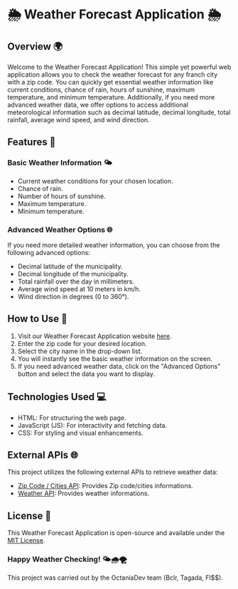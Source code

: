 # 🌦️ Weather Forecast Application 🌦️

## Overview 🌍
Welcome to the Weather Forecast Application! This simple yet powerful web application allows you to check the weather forecast for any franch city with a zip code. You can quickly get essential weather information like current conditions, chance of rain, hours of sunshine, maximum temperature, and minimum temperature. Additionally, if you need more advanced weather data, we offer options to access additional meteorological information such as decimal latitude, decimal longitude, total rainfall, average wind speed, and wind direction.

## Features 🌟
### Basic Weather Information 🌤️
- Current weather conditions for your chosen location.
- Chance of rain.
- Number of hours of sunshine.
- Maximum temperature.
- Minimum temperature.

### Advanced Weather Options 🌐
If you need more detailed weather information, you can choose from the following advanced options:
- Decimal latitude of the municipality.
- Decimal longitude of the municipality.
- Total rainfall over the day in millimeters.
- Average wind speed at 10 meters in km/h.
- Wind direction in degrees (0 to 360°).

## How to Use 🚀
1. Visit our Weather Forecast Application website [here](notReadyYet).
2. Enter the zip code for your desired location.
3. Select the city name in the drop-down list.
4. You will instantly see the basic weather information on the screen.
5. If you need advanced weather data, click on the "Advanced Options" button and select the data you want to display.

## Technologies Used 💻
- HTML: For structuring the web page.
- JavaScript (JS): For interactivity and fetching data.
- CSS: For styling and visual enhancements.

## External APIs 🌐
This project utilizes the following external APIs to retrieve weather data:
- [Zip Code / Cities API](https://geo.api.gouv.fr/decoupage-administratif/communes): Provides Zip code/cities informations.
- [Weather API](https://api.meteo-concept.com/): Provides weather informations.

## License 📜
This Weather Forecast Application is open-source and available under the [MIT License](LICENSE.md).

### Happy Weather Checking! 🌤️🌧️🌪️
This project was carried out by the OctaniaDev team (Bclr, Tagada, FI$$).
